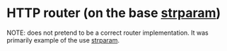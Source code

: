 # HTTP router (on the base [strparam](https://github.com/gebv/strparam))

NOTE: does not pretend to be a correct router implementation. It was primarily example of the use [strparam](https://github.com/gebv/strparam).


